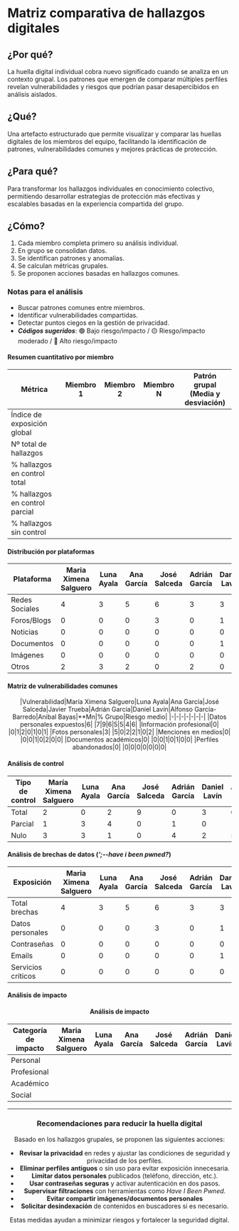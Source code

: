 # Matriz comparativa de hallazgos digitales

## ¿Por qué?

La huella digital individual cobra nuevo significado cuando se analiza en un contexto grupal. Los patrones que emergen de comparar múltiples perfiles revelan vulnerabilidades y riesgos que podrían pasar desapercibidos en análisis aislados.

## ¿Qué?

Una artefacto estructurado que permite visualizar y comparar las huellas digitales de los miembros del equipo, facilitando la identificación de patrones, vulnerabilidades comunes y mejores prácticas de protección.

## ¿Para qué?

Para transformar los hallazgos individuales en conocimiento colectivo, permitiendo desarrollar estrategias de protección más efectivas y escalables basadas en la experiencia compartida del grupo.

## ¿Cómo?

1. Cada miembro completa primero su análisis individual.
1. En grupo se consolidan datos.
1. Se identifican patrones y anomalías.
1. Se calculan métricas grupales.
1. Se proponen acciones basadas en hallazgos comunes.

### Notas para el análisis

- Buscar patrones comunes entre miembros.
- Identificar vulnerabilidades compartidas.
- Detectar puntos ciegos en la gestión de privacidad.
- ***Códigos sugeridos***: 🟢 Bajo riesgo/impacto / 🟡 Riesgo/impacto moderado / 🔴 Alto riesgo/impacto


#### Resumen cuantitativo por miembro

<div align=center>

|Métrica|Miembro 1|Miembro 2|Miembro N|Patrón grupal<br>(Media y desviación)|
|-|-|-|-|-|
|Índice de exposición global|
|Nº total de hallazgos|
|% hallazgos en control total|
|% hallazgos en control parcial|
|% hallazgos sin control|

</div>

#### Distribución por plataformas

<div align=center>

|Plataforma|Maria Ximena Salguero|Luna Ayala|Ana García|José Salceda|Adrián García|Daniel Lavín|Anibal Bayas|Alfonso García-Barredo|Javier Trueba|Total grupo|
|-|-|-|-|-|-|-|-|-|-|-|
|Redes Sociales|4|3|5|6|3|3|3|0|3|30|
|Foros/Blogs|0|0|0|3|0|1|0|0|0|4|
|Noticias|0|0|0|0|0|0|0|4|0|4|
|Documentos|0|0|0|0|0|1|0|0|0|1|
|Imágenes|0|0|0|0|0|0|0|0|0|0|
|Otros|2|3|2|0|2|0|3|0|3|15|

</div>

#### Matriz de vulnerabilidades comunes

<div align=center>

|Vulnerabilidad|María Ximena Salguero|Luna Ayala|Ana García|José Salceda|Javier Trueba|Adrián García|Daniel Lavín|Alfonso García-Barredo|Anibal Bayas|**Mn|% Grupo|Riesgo medio|
|-|-|-|-|-|-|-|
|Datos personales expuestos|6| |7|9|6|5|5|4|6|
|Información profesional|0| |0|1|2|0|1|0|1|
|Fotos personales|3| |5|0|2|2|1|0|2|
|Menciones en medios|0| |0|0|1|0|2|0|0|
|Documentos académicos|0| |0|0|1|0|1|0|0|
|Perfiles abandonados|0| |0|0|0|0|0|0|0|

</div>

#### Análisis de control

<div align=center>

|Tipo de control|María Ximena Salguero|Luna Ayala|Ana García|José Salceda|Adrián García|Daniel Lavín|Anibal Bayas|Alfonso García-Barredo|Javier Trueba|% Grupo|Riesgo promedio|
|-|-|-|-|-|-|-|-|-|-|-|-|
|Total|2|0|2|9|0|3|0|0|0| 
|Parcial|1|3|4|0|1|0|1|0|1|
|Nulo|3|3|1|0|4|2|5|4|5| 

</div>

#### Análisis de brechas de datos (*';--have i been pwned?*)

<div align=center>

|Exposición|Maria Ximena Salguero|Luna Ayala|Ana García|José Salceda|Adrián García|Daniel Lavín|Anibal Bayas|Alfonso García-Barredo|Javier Trueba|% grupal|
|-|-|-|-|-|-|-|-|-|-|-|
|Total brechas|4|3|5|6|3|3|3|0|3|30|
|Datos personales|0|0|0|3|0|1|0|0|0|4|
|Contraseñas|0|0|0|0|0|0|0|4|0|4|
|Emails|0|0|0|0|0|1|0|0|0|1|
|Servicios críticos|0|0|0|0|0|0|0|0|0|0|

</div>

#### Análisis de impacto

<div align=center>

#### Análisis de impacto

<div align=center>

|Categoría de impacto|Maria Ximena Salguero|Luna Ayala|Ana García|José Salceda|Adrián García|Daniel Lavín|Anibal Bayas|Alfonso García-Barredo|Javier Trueba|Impacto grupal|
|-|-|-|-|-|-|-|-|-|-|-|
|Personal| | | | | | | | | | |
|Profesional| | | | | | | | | | |
|Académico| | | | | | | | | | |
|Social| | | | | | | | | | |

---

### Recomendaciones para reducir la huella digital

Basado en los hallazgos grupales, se proponen las siguientes acciones:

- **Revisar la privacidad** en redes y ajustar las condiciones de seguridad y privacidad de los perfiles.
- **Eliminar perfiles antiguos** o sin uso para evitar exposición innecesaria.
- **Limitar datos personales** publicados (teléfono, dirección, etc.).
- **Usar contraseñas seguras** y activar autenticación en dos pasos.
- **Supervisar filtraciones** con herramientas como *Have I Been Pwned*.
- **Evitar compartir imágenes/documentos personales** 
- **Solicitar desindexación** de contenidos en buscadores si es necesario.

Estas medidas ayudan a minimizar riesgos y fortalecer la seguridad digital.
</div>


</div>
